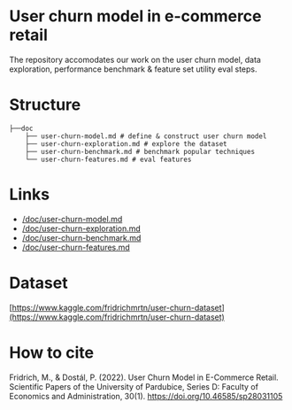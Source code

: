 # User churn model in e-commerce retail

The repository accomodates our work on the user churn model, data exploration, performance benchmark & feature set utility eval steps.

# Structure
```
├──doc
    ├── user-churn-model.md # define & construct user churn model
    ├── user-churn-exploration.md # explore the dataset
    ├── user-churn-benchmark.md # benchmark popular techniques    
    └── user-churn-features.md # eval features
```

# Links
 * [/doc/user-churn-model.md](/doc/user-churn-model.md)  
 * [/doc/user-churn-exploration.md](/doc/user-churn-exploration.md)  
 * [/doc/user-churn-benchmark.md](/doc/user-churn-benchmark.md)   
 * [/doc/user-churn-features.md](/doc/user-churn-features.md)  

# Dataset
[https://www.kaggle.com/fridrichmrtn/user-churn-dataset](https://www.kaggle.com/fridrichmrtn/user-churn-dataset)  

# How to cite
Fridrich, M., & Dostál, P. (2022). User Churn Model in E-Commerce Retail. Scientific Papers of the University of Pardubice, Series D: Faculty of Economics and Administration, 30(1). https://doi.org/10.46585/sp28031105